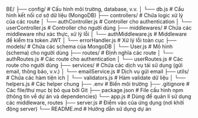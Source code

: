 BE/
├── config/                # Cấu hình môi trường, database, v.v.
│   └── db.js              # Cấu hình kết nối cơ sở dữ liệu (MongoDB)
├── controllers/           # Chứa logic xử lý của các route
│   └── authController.js  # Controller cho authentication
│   └── userController.js  # Controller cho người dùng
├── middlewares/           # Chứa các middleware như xác thực, xử lý lỗi
│   └── authMiddleware.js  # Middleware để kiểm tra token JWT
│   └── errorHandler.js    # Xử lý lỗi toàn cục
├── models/                # Chứa các schema của MongoDB
│   └── User.js            # Mô hình (schema) cho người dùng
├── routes/                # Định nghĩa các route
│   └── authRoutes.js      # Các route cho authentication
│   └── userRoutes.js      # Các route cho người dùng
├── services/              # Chứa các dịch vụ tái sử dụng (gửi email, thông báo, v.v.)
│   └── emailService.js    # Dịch vụ gửi email
├── utils/                 # Chứa các hàm tiện ích
│   └── validators.js      # Hàm validate dữ liệu
│   └── helpers.js         # Các helper chung
├── .env                   # Biến môi trường
├── .gitignore             # Các file/thư mục bị bỏ qua bởi Git
├── package.json           # File cấu hình npm (thông tin về dự án và dependencies)
└── app.js                 # Dùng để quản lí sử dụng các middleware, routes
├── server.js              # Điểm vào của ứng dụng (nơi khởi động server)
└── README.md              # Hướng dẫn sử dụng dự án
